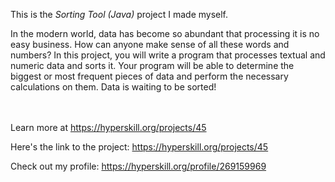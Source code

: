 This is the *Sorting Tool (Java)* project I made myself.


<p>In the modern world, data has become so abundant that processing it is no easy business. How can anyone make sense of all these words and numbers? In this project, you will write a program that processes textual and numeric data and sorts it. Your program will be able to determine the biggest or most frequent pieces of data and perform the necessary calculations on them. Data is waiting to be sorted!</p><br/><br/>Learn more at <a href="https://hyperskill.org/projects/45?utm_source=ide&utm_medium=ide&utm_campaign=ide&utm_content=project-card">https://hyperskill.org/projects/45</a>

Here's the link to the project: https://hyperskill.org/projects/45

Check out my profile: https://hyperskill.org/profile/269159969